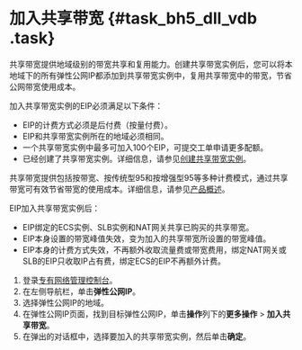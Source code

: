 # 加入共享带宽 {#task_bh5_dll_vdb .task}

共享带宽提供地域级别的带宽共享和复用能力。创建共享带宽实例后，您可以将本地域下的所有弹性公网IP都添加到共享带宽实例中，复用共享带宽中的带宽，节省公网带宽使用成本。

加入共享带宽实例的EIP必须满足以下条件：

-   EIP的计费方式必须是后付费（按量付费）。
-   EIP和共享带宽实例所在的地域必须相同。
-   一个共享带宽实例中最多可加入100个EIP，可提交工单申请更多配额。
-   已经创建了共享带宽实例。详细信息，请参见[创建共享带宽实例](../../../../cn.zh-CN/用户指南/创建共享带宽实例.md#)。

共享带宽提供包括按带宽、按传统型95和按增强型95等多种计费模式，通过共享带宽可有效节省带宽的使用成本。详细信息，请参见[产品概述](../../../../cn.zh-CN/产品简介/产品概述.md#)。

EIP加入共享带宽实例后：

-   EIP绑定的ECS实例、SLB实例和NAT网关共享已购买的共享带宽。
-   EIP本身设置的带宽峰值失效，变为加入的共享带宽所设置的带宽峰值。
-   EIP本身的计费方式失效，不再额外收取流量费或带宽费用，绑定NAT网关或SLB的EIP只收取IP占有费，绑定ECS的EIP不再额外计费。

1.  登录[专有网络管理控制台](https://vpcnext.console.aliyun.com)。
2.  在左侧导航栏，单击**弹性公网IP**。
3.  选择弹性公网IP的地域。
4.  在弹性公网IP页面，找到目标弹性公网IP，单击**操作**列下的**更多操作** \> **加入共享带宽**。
5.  在弹出的对话框中，选择要加入的共享带宽实例，然后单击**确定**。

